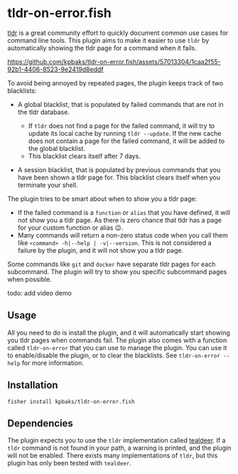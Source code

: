 # tldr-on-error.fish

[tldr](https://github.com/tldr-pages/tldr) is a great community effort to quickly document common use cases for command line tools.
This plugin aims to make it easier to use `tldr` by automatically showing the tldr page for a command when it fails.



https://github.com/kpbaks/tldr-on-error.fish/assets/57013304/1caa2f55-92b1-4406-8523-9e2419d8eddf



To avoid being annoyed by repeated pages, the plugin keeps track of two blacklists:
- A global blacklist, that is populated by failed commands that are not in the tldr database.
  - If `tldr` does not find a page for the failed command, it will try to update its local cache by running `tldr --update`. If the new cache does not contain a page for the failed command, it will be added to the global blacklist.
  - This blacklist clears itself after 7 days.


- A session blacklist, that is populated by previous commands that you have been shown a tldr page for. This blacklist clears itself when you terminate your shell.

The plugin tries to be smart about when to show you a tldr page:

- If the failed command is a `function` or `alias` that you have defined, it will not show you a tldr page. As there is zero chance that tldr has a page for your custom function or alias :wink:.
- Many commands will return a non-zero status code when you call them like `<command> -h|--help | -v|--version`. This is not considered a failure by the plugin, and it will not show you a tldr page.

Some commands like `git` and `docker` have separate tldr pages for each subcommand. The plugin will try to show you specific subcommand pages when possible.

todo: add video demo

## Usage

All you need to do is install the plugin, and it will automatically start showing you tldr pages when commands fail. The plugin also comes with a function called `tldr-on-error` that you can use to manage the plugin. You can use it to enable/disable the plugin, or to clear the blacklists. See `tldr-on-error --help` for more information.


## Installation
```fish
fisher install kpbaks/tldr-on-error.fish
```
## Dependencies

The plugin expects you to use the `tldr` implementation called [tealdeer](https://dbrgn.github.io/tealdeer/). If a `tldr` command is not found in your path, a warning is printed, and the plugin will not be enabled. There exists many implementations of `tldr`, but this plugin has only been tested with `tealdeer`.
